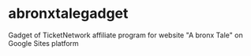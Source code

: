 # abronxtalegadget
Gadget of TicketNetwork affiliate program for website "A bronx Tale" on Google Sites platform
